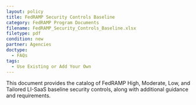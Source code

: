 ```yaml
---
layout: policy   
title: FedRAMP Security Controls Baseline
category: FedRAMP Program Documents
filename: FedRAMP_Security_Controls_Baseline.xlsx
filetype: pdf
condition: new
partner: Agencies
doctype:
  - FAQs
tags:
  - Use Existing or Add Your Own
---
```

This document provides the catalog of FedRAMP High, Moderate, Low, and Tailored LI-SaaS baseline security controls, along with additional guidance and requirements.
